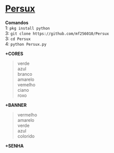 # [Persux](https://www.youtube.com/channel/UCwmkiKIZHL1wscYHfIINZKw)
**Comandos**  
 1: ```pkg install python```  
 3: ```git clone https://github.com/mf256010/Persux```  
 3: ```cd Persux```  
 4: ```python Persux.py```  

**+CORES**
> verde  
> azul  
> branco  
> amarelo  
> vemelho  
> ciano  
> roxo  

**+BANNER**
> vermelho  
> amarelo  
> verde  
> azul  
> colorido

**+SENHA**
